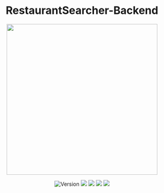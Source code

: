 <h1 align="center">RestaurantSearcher-Backend</h1>

<p align="center"><img src="https://res.cloudinary.com/dtfbvvkyp/image/upload/v1566331377/laravel-logolockup-cmyk-red.svg" width="400"></p>

<p align="center">
  <img alt="Version" src="https://img.shields.io/badge/version-1.0.0-blue.svg?cacheSeconds=2592000" />
  <img src="https://img.shields.io/badge/PHP-%3E%3D7.3.9-blue.svg" />
  <img src="https://img.shields.io/badge/Laravel-%3E%3D7.25.0-blue.svg" />
  <img src="https://img.shields.io/badge/Composer-1.10.10-blue.svg" />
  <img src="https://img.shields.io/badge/MySQL-8.0.21-blue.svg" />
</p>

